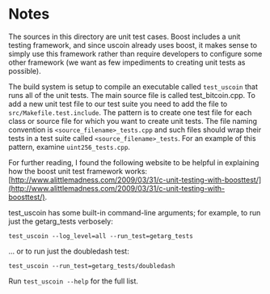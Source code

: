 # Notes
The sources in this directory are unit test cases.  Boost includes a
unit testing framework, and since uscoin already uses boost, it makes
sense to simply use this framework rather than require developers to
configure some other framework (we want as few impediments to creating
unit tests as possible).

The build system is setup to compile an executable called `test_uscoin`
that runs all of the unit tests.  The main source file is called
test_bitcoin.cpp. To add a new unit test file to our test suite you need 
to add the file to `src/Makefile.test.include`. The pattern is to create 
one test file for each class or source file for which you want to create 
unit tests.  The file naming convention is `<source_filename>_tests.cpp` 
and such files should wrap their tests in a test suite 
called `<source_filename>_tests`. For an example of this pattern, 
examine `uint256_tests.cpp`.

For further reading, I found the following website to be helpful in
explaining how the boost unit test framework works:
[http://www.alittlemadness.com/2009/03/31/c-unit-testing-with-boosttest/](http://www.alittlemadness.com/2009/03/31/c-unit-testing-with-boosttest/).

test_uscoin has some built-in command-line arguments; for
example, to run just the getarg_tests verbosely:

    test_uscoin --log_level=all --run_test=getarg_tests

... or to run just the doubledash test:

    test_uscoin --run_test=getarg_tests/doubledash

Run `test_uscoin --help` for the full list.

